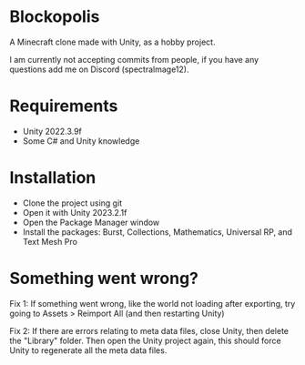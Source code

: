 # Blockopolis
A Minecraft clone made with Unity, as a hobby project.

I am currently not accepting commits from people,
if you have any questions add me on Discord (spectralmage12).

# Requirements
- Unity 2022.3.9f
- Some C# and Unity knowledge

# Installation
- Clone the project using git
- Open it with Unity 2023.2.1f
- Open the Package Manager window
- Install the packages: Burst, Collections, Mathematics, Universal RP, and Text Mesh Pro

# Something went wrong?
Fix 1:
If something went wrong, like the world not loading after exporting,
try going to Assets > Reimport All (and then restarting Unity)

Fix 2:
If there are errors relating to meta data files, close Unity, then delete the
"Library" folder. Then open the Unity project again, this should force Unity
to regenerate all the meta data files. 
